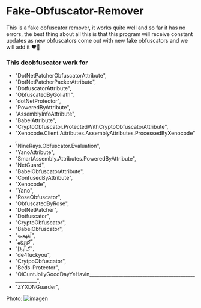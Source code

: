 # Fake-Obfuscator-Remover
This is a fake obfuscator remover, it works quite well and so far it has no errors, the best thing about all this is that this program will receive constant updates as new obfuscators come out with new fake obfuscators and we will add it ❤️‍🔥

 ### This deobfuscator work for
- "DotNetPatcherObfuscatorAttribute",
- "DotNetPatcherPackerAttribute",
- "DotfuscatorAttribute",
- "ObfuscatedByGoliath",
- "dotNetProtector",
- "PoweredByAttribute",
- "AssemblyInfoAttribute",
- "BabelAttribute",
- "CryptoObfuscator.ProtectedWithCryptoObfuscatorAttribute",
- "Xenocode.Client.Attributes.AssemblyAttributes.ProcessedByXenocode",
- "NineRays.Obfuscator.Evaluation",
- "YanoAttribute",
- "SmartAssembly.Attributes.PoweredByAttribute",
- "NetGuard",
- "BabelObfuscatorAttribute",
- "ConfusedByAttribute",
- "Xenocode",
- "Yano",
- "RoseObfuscator",
- "ObfuscatedByRose",
- "DotNetPatcher",
- "Dotfuscator",
- "CryptoObfuscator",
- "BabelObfuscator",
- "ﺁﻐﻬﻌﭢ",
- "ګٷٷڿﻬ",
- "ګﺁړڈﺇ",
- "de4fuckyou",
- "CrytpoObfuscator",
- "Beds-Protector",
- "OiCuntJollyGoodDayYeHavin_____________________________________________________",
- "ZYXDNGuarder",

Photo: ![imagen](https://user-images.githubusercontent.com/95001569/181104474-76b4b79f-5cdf-4183-8d65-8a293afb46b7.png)



